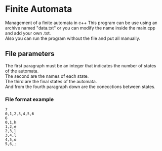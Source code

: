 # Finite Automata
Management of a finite automata in c++
This program can be use using an archive named "data.txt" or you can modify the name inside the main.cpp and add your own .txt.  
Also you can run the program without the file and put all manually.
## File parameters
The first paragraph must be an integer that indicates the number of states of the automata.  
The second are the names of each state.  
The third are the final states of the automata.  
And from the fourth paragraph down are the conecctions between states. 

### File format example 
```
7  
0,1,2,3,4,5,6  
6  
0,1,h  
1,2,e  
2,3,l  
3,4,l  
4,5,o  
5,6,;  
```
